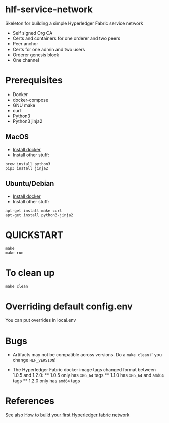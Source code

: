# hlf-service-network
Skeleton for building a simple Hyperledger Fabric service network
* Self signed Org CA
* Certs and containers for one orderer and two peers
* Peer anchor
* Certs for one admin and two users
* Orderer genesis block
* One channel

# Prerequisites
* Docker
* docker-compose
* GNU make
* curl
* Python3
* Python3 jinja2

## MacOS
* [Install docker](https://store.docker.com/editions/community/docker-ce-desktop-mac)
* Install other stuff:
```
brew install python3
pip3 install jinja2
```

## Ubuntu/Debian
* [Install docker](https://docs.docker.com/install/linux/docker-ce/ubuntu/#install-using-the-repository)
* Install other stuff:
```
apt-get install make curl
apt-get install python3-jinja2
```

# QUICKSTART
```
make
make run
```

# To clean up
```
make clean
```

# Overriding default config.env

You can put overrides in local.env

# Bugs

* Artifacts may not be compatible across versions. Do a `make clean` if you change `HLF_VERSION`!

* The Hyperledger Fabric docker image tags changed format between 1.0.5 and 1.2.0:
** 1.0.5 only has `x86_64` tags
** 1.1.0 has `x86_64` and `amd64` tags
** 1.2.0 only has `amd64` tags

# References
See also [How to build your first Hyperledger fabric network](https://chainhero.io/2018/04/tutorial-hyperledger-fabric-how-to-build-your-first-network/)
